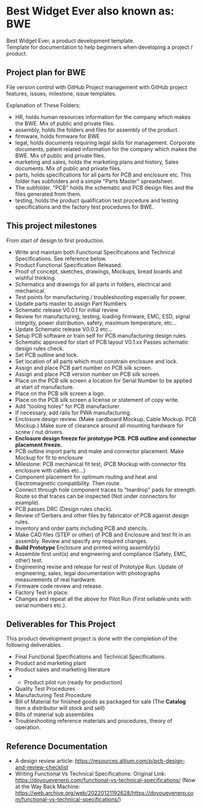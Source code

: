 # Best Widget Ever also known as: BWE
Best Widget Ever, a product development template.  
Template for documentation to help beginners when developing a project / product.

## Project plan for BWE
File version control with GitHub
Project management with GitHub project features, issues, milestone, issue templates.

Explanation of These Folders: 
- HR, holds human resources information for the company which makes the BWE. Mix of public and private files.
- assembly, holds the folders and files for assembly of the product.
- firmware, holds firmware for BWE
- legal, holds documents requiring legal skills for management. Corporate documents, patent related information for the company which makes the BWE. Mix of public and private files.
- marketing and sales, holds the marketing plans and history, Sales documents.  Mix of public and private files.
- parts, holds specifications for all parts for PCB and enclosure etc. This folder has subfolders and a simple "Parts Master" spreadsheet.
- The subfolder, "PCB" holds the schematic and PCB design files and the files generated from them.
- testing, holds the product qualification test procedure and testing specifications and the factory test procedures for BWE.

## This project milestones
From start of design to first production.
- Write and maintain both Functional Specifications and Technical Specifications. See reference below.
- Product Functional Specification Released.
- Proof of concept, sketches, drawings, Mockups, bread boards and wishful thinking.
- Schematics and drawings for all parts in folders, electrical and mechanical.
- Test points for manufacturing / troubleshooting especially for power.
- Update parts master to assign Part Numbers
- Schematic release V0.0.1 for initial review
- Review for manufacturing, testing, loading firmware, EMC, ESD, signal integrity, power distribution, safety, maximum temperature, etc...
- Update Schematic release V0.0.2 etc...
- Setup PCB software or train self for PCB manufacturing design rules.
- Schematic approved for start of PCB layout V0.1.xx Passes schematic design rules check.
- Set PCB outline and lock.
- Set location of all parts which must constrain enclosure and lock.
- Assign and place PCB part number on PCB silk screen.
- Assign and place PCB version number on PCB silk screen.
- Place on the PCB silk screen a location for Serial Number to be applied at start of manufacture.
- Place on the PCB silk screen a logo.
- Place on the PCB silk screen a license or statement of copy write.
- Add "tooling holes" for PCB manufacturer.
- If necessary, add rails for PWA manufacturing.
- Enclosure design review. (Make cardboard Mockup, Cable Mockup. PCB Mockup.) Make sure of clearance around all mounting hardware for screw / nut drivers.
- **Enclosure design freeze for prototype PCB. PCB outline and connector placement freeze.**
- PCB outline import parts and make and connector placement. Make Mockup for fit to enclosure
- Milestone: PCB mechanical fit test, (PCB Mockup with connector fits enclosure with cables etc...)
- Component placement for optimum routing and heat and Electromagnetic compatibility.  Then route.
- Connect through hole component traces to "teardrop" pads for strength. Route so that traces can be inspected (Not under connectors for example).
- PCB passes DRC (Design rules check).
- Review of Gerbers and other files by fabricator of PCB against design rules.
- Inventory and order parts including PCB and stencils.
- Make CAD files (STEP or other) of PCB and Enclosure and test fit in an assembly.  Review and specify any required changes.
- **Build Prototype** Enclosure and printed wiring assembly(s)
- Assemble first unit(s) and engineering and compliance (Safety, EMC, other) test.
- Engineering revise and release for rest of Prototype Run. Update of engineering, sales, legal documentation with photographs measurements of real hardware.
- Firmware code review and release.
- Factory Test in place.
- Changes and repeat all the above for Pilot Run (First sellable units with serial numbers etc.).

## Deliverables for This Project
This product development project is done with the completion of the following deliverables.
- Final Functional Specifications and Technical Specifications.
- Product and marketing plant
- Product sales and marketing literature
- - Product pilot run (ready for production)
 - Quality Test Procedures
 - Manufacturing Test Procedure
 - Bill of Material for finished goods as packaged for sale (The **Catalog** item a distributor will stock and sell)
 - Bills of material sub assemblies
 - Troubleshooting reference materials and procedures, theory of operation.

 ## Reference Documentation
 * A design review article: https://resources.altium.com/p/pcb-design-and-review-checklist
 * Writing Functional Vs Technical Specifications: Original Link: https://doyouevenerp.com/functional-vs-technical-specifications/ (Now at the Way Back Machine: https://web.archive.org/web/20220121192628/https://doyouevenerp.com/functional-vs-technical-specifications/)
